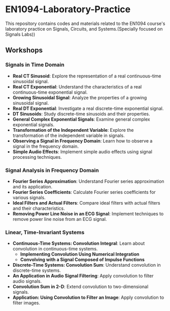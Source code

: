 # EN1094-Laboratory-Practice
This repository contains codes and materials related to the EN1094 course's laboratory practice on Signals, Circuits, and Systems.(Specially focused on Signals Labs))

## Workshops

### Signals in Time Domain

- **Real CT Sinusoid**: Explore the representation of a real continuous-time sinusoidal signal.
- **Real CT Exponential**: Understand the characteristics of a real continuous-time exponential signal.
- **Growing Sinusoidal Signal**: Analyze the properties of a growing sinusoidal signal.
- **Real DT Exponential**: Investigate a real discrete-time exponential signal.
- **DT Sinusoids**: Study discrete-time sinusoids and their properties.
- **General Complex Exponential Signals**: Examine general complex exponential signals.
- **Transformation of the Independent Variable**: Explore the transformation of the independent variable in signals.
- **Observing a Signal in Frequency Domain**: Learn how to observe a signal in the frequency domain.
- **Simple Audio Effects**: Implement simple audio effects using signal processing techniques.

### Signal Analysis in Frequency Domain

- **Fourier Series Approximation**: Understand Fourier series approximation and its application.
- **Fourier Series Coefficients**: Calculate Fourier series coefficients for various signals.
- **Ideal Filters and Actual Filters**: Compare ideal filters with actual filters and their characteristics.
- **Removing Power Line Noise in an ECG Signal**: Implement techniques to remove power line noise from an ECG signal.

### Linear, Time-Invariant Systems

- **Continuous-Time Systems: Convolution Integral**: Learn about convolution in continuous-time systems.
  - **Implementing Convolution Using Numerical Integration**
  - **Convolving with a Signal Composed of Impulse Functions**
- **Discrete-Time Systems: Convolution Sum**: Understand convolution in discrete-time systems.
- **An Application in Audio Signal Filtering**: Apply convolution to filter audio signals.
- **Convolution Sum in 2-D**: Extend convolution to two-dimensional signals.
- **Application: Using Convolution to Filter an Image**: Apply convolution to filter images.

